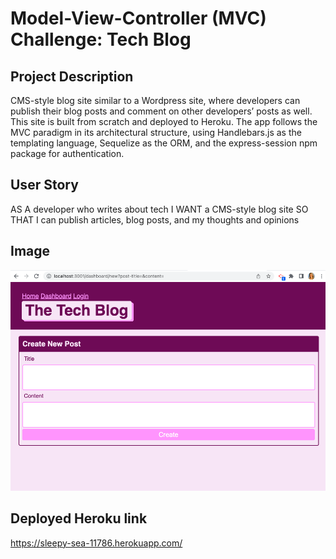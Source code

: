 # Model-View-Controller (MVC) Challenge: Tech Blog

## Project Description
CMS-style blog site similar to a Wordpress site, where developers can publish their blog posts and comment on other developers’ posts as well. This site is built from scratch and deployed to Heroku. The app follows the MVC paradigm in its architectural structure, using Handlebars.js as the templating language, Sequelize as the ORM, and the express-session npm package for authentication.

## User Story 
AS A developer who writes about tech
I WANT a CMS-style blog site
SO THAT I can publish articles, blog posts, and my thoughts and opinions


## Image
![Screenshot](public/images/tech_blog_sam.png)    

## Deployed Heroku link
https://sleepy-sea-11786.herokuapp.com/